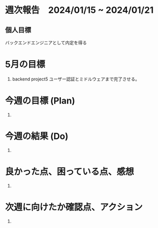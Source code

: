# 週次報告　2024/01/15 ~ 2024/01/21

## 個人目標
バックエンドエンジニアとして内定を得る

# 5月の目標
1. backend project5 ユーザー認証とミドルウェアまで完了させる。

# 今週の目標 (Plan)
1. 
# 今週の結果 (Do)
1. 

# 良かった点、困っている点、感想
1. 
 
# 次週に向けたか確認点、アクション
1. 
